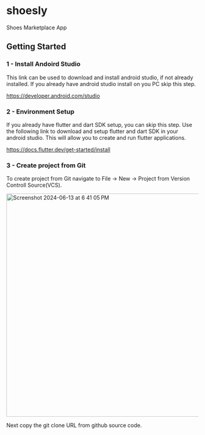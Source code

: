 # shoesly

Shoes Marketplace App

## Getting Started

### 1 - Install Andoird Studio

This link can be used to download and install android studio, if not already installed. If you already have android studio install on you PC skip this step.

https://developer.android.com/studio

### 2 - Environment Setup

If you already have flutter and dart SDK setup, you can skip this step.
Use the following link to download and setup flutter and dart SDK in your android studio.
This will allow you to create and run flutter applications.

https://docs.flutter.dev/get-started/install

### 3 - Create project from Git

To create project from Git navigate to File -> New -> Project from Version Controll Source(VCS).

<img width="585" alt="Screenshot 2024-06-13 at 6 41 05 PM" src="https://github.com/fazalahmed3012/shoesly/assets/12868468/9992dd50-8d00-4b13-92f1-bb6eddc0c1ae">

Next copy the git clone URL from github source code.
